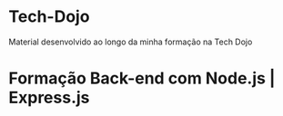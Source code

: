 # Tech-Dojo
Material desenvolvido ao longo da minha formação na Tech Dojo
# Formação Back-end com Node.js | Express.js 
